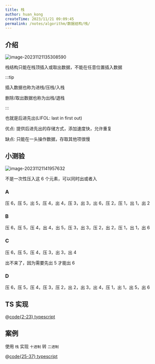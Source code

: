 ```yaml
---
title: 栈
author: huan_kong
createTime: 2023/11/21 09:09:45
permalink: /notes/algorithm/数据结构/栈/
---
```


## 介绍

![image-20231121135308590](https://img.huankong.top/i/2023/11/21/655c45ce5e344.png)

栈结构只能在栈顶插入或取出数据，不能在任意位置插入数据

:::tip

插入数据也称为进栈/压栈/入栈

删除/取出数据也称为出栈/退栈

:::

也就是后进先出(LIFOL: last in first out)

优点: 提供后进先出的存储方式，添加速度快，允许重复

缺点: 只能在一头操作数据，存取其他项很慢

## 小测验

![image-20231121141957632](https://img.huankong.top/i/2023/11/21/655c4ce727a79.png)

不是一次性压入这 6 个元素，可以同时出或者入

### A

压 6，压 5，出 5，压 4，出 4，压 3，出 3，出 6，压 2，压 1，出 1，出 2

### B

压 6，压 5，压 4，出 4，出 5，压 3，出 3，压 2，出 2，压 1，出 1，出 6

### C

压 6，压 5，压 4，压 3，出 3，出 4

出不来了，因为需要先出 5 才能出 6

### D

压 6，压 5，压 4，压 3，压 2，出 2，出 3，出 4，压 1，出 1，出 5，出 6

## TS 实现

@[code{2-23} typescript](./code/栈.ts)

## 案例

使用 `栈` 实现 `十进制` 转 `二进制`

@[code{25-37} typescript](./code/栈.ts)
